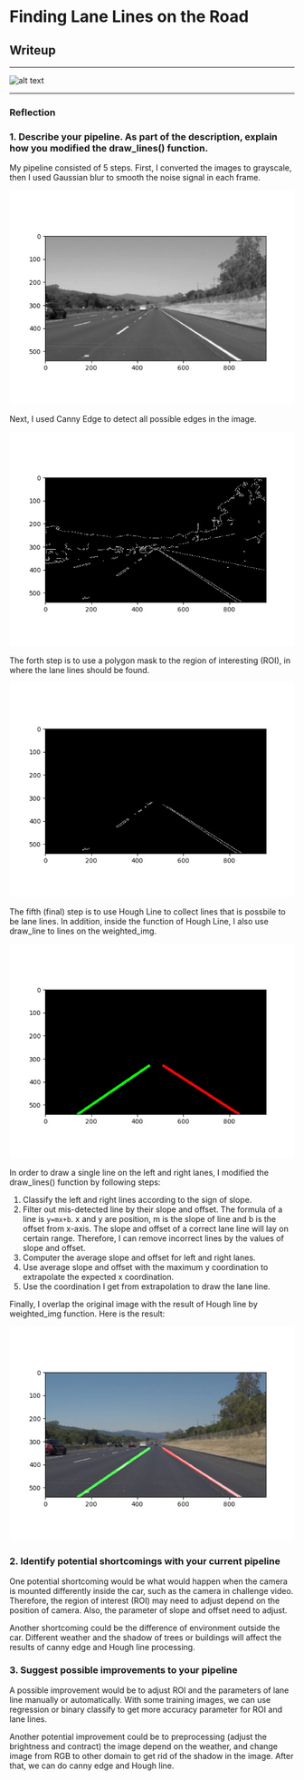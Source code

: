 # **Finding Lane Lines on the Road** 

## Writeup

---

[//]: # (Image References)

[image1]: ./test_images/solidWhiteRight.jpg "solidWhiteRight"
[image2]: ./test_images_output/grayscaleWhiteRIght.jpg "grayscale"
[image3]: ./test_images_output/blurWhiteRight.jpg "gaussian blur"
[image4]: ./test_images_output/cannyWhiteRight.jpg "canny edge"
[image5]: ./test_images_output/roiWhiteRight.jpg "ROI"
[image6]: ./test_images_output/houghWhiteRight.jpg "hough line"
[image7]: ./test_images_output/resultWhiteRIght.jpg "result"


![alt text][image1]

---

### Reflection

### 1. Describe your pipeline. As part of the description, explain how you modified the draw_lines() function.

My pipeline consisted of 5 steps. First, I converted the images to grayscale, then I used Gaussian blur to smooth the noise signal in each frame.
 
![alt text][image3]

Next, I used Canny Edge to detect all possible edges in the image.

![alt text][image4]

The forth step is to use a polygon mask to the region of interesting (ROI), in where the lane lines should be found.

![alt text][image5]

The fifth (final) step is to use Hough Line to collect lines that is possbile to be lane lines. In addition, inside the function of Hough Line, I also use draw_line to lines on the weighted_img.

![alt text][image6]

In order to draw a single line on the left and right lanes, I modified the draw_lines() function by following steps:
1. Classify the left and right lines according to the sign of slope.
2. Filter out mis-detected line by their slope and offset. The formula of a line is `y=mx+b`. x and y are position, 
m is the slope of line and b is the offset from x-axis. The slope and offset of a correct lane line will lay on certain
range. Therefore, I can remove incorrect lines by the values of slope and offset.
3. Computer the average slope and offset for left and right lanes.
4. Use average slope and offset with the maximum y coordination to extrapolate the expected x coordination.
5. Use the coordination I get from extrapolation to draw the lane line.

Finally, I overlap the original image with the result of Hough line by weighted_img function. Here is the result: 

![alt text][image7]


### 2. Identify potential shortcomings with your current pipeline


One potential shortcoming would be what would happen when the camera is mounted differently inside the car, such as the
camera in challenge video. Therefore, the region of interest (ROI) may need to adjust depend on the position of camera. Also, 
the parameter of slope and offset need to adjust.

Another shortcoming could be the difference of environment outside the car. Different weather and the shadow of trees or 
buildings will affect the results of canny edge and Hough line processing.


### 3. Suggest possible improvements to your pipeline

A possible improvement would be to adjust ROI and the parameters of lane line manually or automatically. With some training
images, we can use regression or binary classify to get more accuracy parameter for ROI and lane lines.

Another potential improvement could be to preprocessing (adjust the brightness and contract) the image depend on the weather,
and change image from RGB to other domain to get rid of the shadow in the image. After that, we can do canny edge and Hough line.
 
